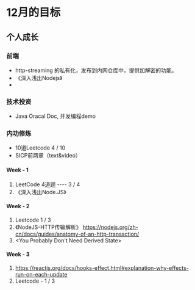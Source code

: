 # 12月的目标

## 个人成长

### 前端

- http-streaming 的私有化，发布到内网仓库中，提供加解密的功能。
- 《深入浅出Nodejs》
- <CSS Secrets>

### 技术投资

- Java Oracal Doc, 并发编程demo

### 内功修炼

- 10道Leetcode      4 / 10
- SICP前两章（text&video）

#### Week - 1

1. LeetCode 4道题    ---- 3 / 4
2. 《深入浅出Node.JS》

#### Week - 2

1. Leetcode  1 / 3
2. 《NodeJS-HTTP传输解析》  https://nodejs.org/zh-cn/docs/guides/anatomy-of-an-http-transaction/
3. <You Probably Don't Need Derived State>

#### Week - 3

1. https://reactjs.org/docs/hooks-effect.html#explanation-why-effects-run-on-each-update
2. Leetcode - 1 / 3